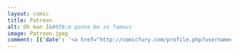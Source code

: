 ```yaml
---
layout: comic
title: Patreon
alt: Oh man I&#039;m gonna be so famous
image: Patreon.jpeg
comment: [{'date': '<a href="http://comicfury.com/profile.php?username=tecco_dsilva" title="tecco_dsilva">tecco_dsilva</a>', 'username': 'tecco_dsilva', 'comment': 'Here&#039;s the deal:<br />\r'}]
---
```

